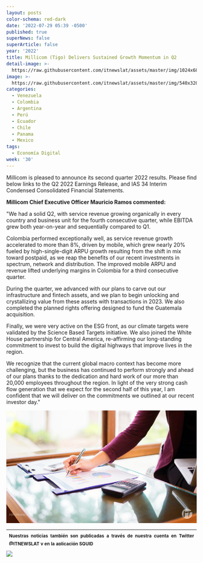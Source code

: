 ```yaml
---
layout: posts
color-schema: red-dark
date: '2022-07-29 05:39 -0500'
published: true
superNews: false
superArticle: false
year: '2022'
title: Millicom (Tigo) Delivers Sustained Growth Momentum in Q2
detail-image: >-
  https://raw.githubusercontent.com/itnewslat/assets/master/img/1024x680/Informe-Reporte-g.jpg
image: >-
  https://raw.githubusercontent.com/itnewslat/assets/master/img/540x320/Informe-Reporte-p.jpg
categories:
  - Venezuela
  - Colombia
  - Argentina
  - Perú
  - Ecuador
  - Chile
  - Panama
  - Mexico
tags:
  - Economía Digital
week: '30'
---
```

Millicom is pleased to announce its second quarter 2022 results. Please find below links to the Q2 2022 Earnings Release, and IAS 34 Interim Condensed Consolidated Financial Statements.
 
**Millicom Chief Executive Officer Mauricio Ramos commented:**
 
"We had a solid Q2, with service revenue growing organically in every country and business unit for the fourth consecutive quarter, while EBITDA grew both year-on-year and sequentially compared to Q1.
 
Colombia performed exceptionally well, as service revenue growth accelerated to more than 8%, driven by mobile, which grew nearly 20% fueled by high-single-digit ARPU growth resulting from the shift in mix toward postpaid, as we reap the benefits of our recent investments in spectrum, network and distribution. The improved mobile ARPU and revenue lifted underlying margins in Colombia for a third consecutive quarter.
 
During the quarter, we advanced with our plans to carve out our infrastructure and fintech assets, and we plan to begin unlocking and crystallizing value from these assets with transactions in 2023. We also completed the planned rights offering designed to fund the Guatemala acquisition. 
 
Finally, we were very active on the ESG front, as our climate targets were validated by the Science Based Targets initiative. We also joined the White House partnership for Central America, re-affirming our long-standing commitment to invest to build the digital highways that improve lives in the region.
 
We recognize that the current global macro context has become more challenging, but the business has continued to perform strongly and ahead of our plans thanks to the dedication and hard work of our more than 20,000 employees throughout the region. In light of the very strong cash flow generation that we expect for the second half of this year, I am confident that we will deliver on the commitments we outlined at our recent investor day."

![](https://raw.githubusercontent.com/itnewslat/assets/master/img/540x320/Informe-Reporte-p.jpg)

<table style="height: 42px;" width="569">
<tbody>
<tr>
<td style="text-align: justify;"><sub><strong>Nuestras noticias también son publicadas a través de nuestra cuenta en Twitter <a href="https://twitter.com/itnewslat?lang=es">@ITNEWSLAT</a> y en la aplicación <a href="https://squidapp.co/en/">SQUID</a></strong></sub></td>
</tr>
</tbody>
</table>

<img src="https://tracker.metricool.com/c3po.jpg?hash=56f88a41e39ab42c063cc51676587a04"/>